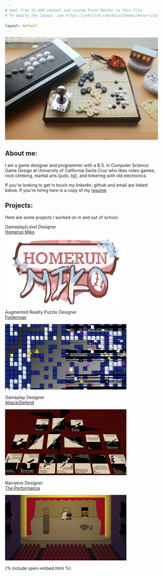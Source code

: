 ```yaml
---
# Feel free to add content and custom Front Matter to this file.
# To modify the layout, see https://jekyllrb.com/docs/themes/#overriding-theme-defaults

layout: default
---
```


![Banner](/assets/img/bg-masthead.jpg)
<h2> About me: </h2>
I am a game designer and programmer with a B.S. in 
Computer Science: Game Design at University of California Santa Cruz
who likes video games, rock climbing, martial arts (judo, bjj), and tinkering with old electronics.

If you're looking to get in touch my linkedin, github and email are linked below.
If you're hiring here is a copy of my [resume](/assets/pdf/Resume.pdf).

## Projects: 
Here are some projects I worked on in and out of school.

Gameplay/Level Designer  
[Homerun Miko](/projects/homerun-miko)

[<img src="/assets/img/thumbnails/homerun-miko.png" alt="drawing" width="400"/>](/projects/homerun-miko)

Augmented Reality Puzzle Designer  
[Folderman](/projects/folderman)

[<img src="/assets/img/thumbnails/folderman.png" alt="drawing" width="400"/>](/projects/folderman)

Gameplay Designer  
[Attack/Defend](/projects/attack-defend)

[<img src="/assets/img/thumbnails/attack-defend.png" alt="drawing" width="400"/>](/projects/attack-defend)

Narrative Designer  
[The Performance](/projects/the-performance)

[<img src="/assets/img/thumbnails/the-performance.png" alt="drawing" width="400"/>](/projects/the-performance)

{% include open-embed.html %}

